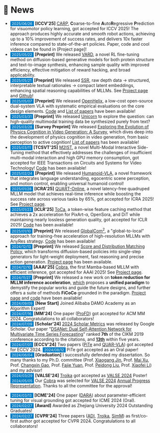 # 📢 News

<!-- 参考 https://huanwang.tech/ 的样式 -->

<!-- * <span style="font-size:12px;color:#FFFFFF;background-color:#007ec6;padding:1px 5px 1.5px 5px;">2025/05/21</span> **[Preprint]** We released [VARD](https://arxiv.org/abs/2505.03912), a novel framework for fine-tuning diffusion models that integrates value as trajectory-wise supervision with KL regularization, thereby enhancing reward alignment while ensuring proximity to the pre-trained model. [Code](https://github.com/OpenHelix-robot/OpenHelix/) has been available!
 -->
* <span style="font-size:12px;color:#FFFFFF;background-color:#007ec6;padding:1px 5px 1.5px 5px;">2025/06/26</span> **[ICCV'25]** [CARP](https://arxiv.org/abs/2412.06782), **C**oarse-to-fine **A**uto**R**egressive **P**rediction for visuomotor policy learning, got accepted for ICCV 2025! The approach produces highly accurate and smooth robot actions, achieving up to a 10% improvement of success rates, and delivers 10x faster inference compared to state-of-the-art policies. Paper, code and cool videos can be found in [Project page]!
* <span style="font-size:12px;color:#FFFFFF;background-color:#007ec6;padding:1px 5px 1.5px 5px;">2025/05/22</span> **[Preprint]** We released [VARD](https://arxiv.org/abs/2505.15791), a novel RL fine-tuning method on diffusion-based generative models for both protein structure and text-to-image synthesis, enhancing sample quality with improved efficiency, effective mitigation of reward hacking, and broad applicability.
* <span style="font-size:12px;color:#FFFFFF;background-color:#007ec6;padding:1px 5px 1.5px 5px;">2025/05/21</span> **[Preprint]** We released [SSR](https://arxiv.org/abs/2505.12448), raw depth data -> structured, interpretable textual rationales -> compact latent embeddings, enhancing spatial reasoning capabilities of MLLMs. See [Project page](https://yliu-cs.github.io/SSR/) and [Github](https://github.com/yliu-cs/SSR)!
* <span style="font-size:12px;color:#FFFFFF;background-color:#007ec6;padding:1px 5px 1.5px 5px;">2025/05/07</span> **[Preprint]** We released [OpenHelix](https://arxiv.org/abs/2505.03912), a low-cost open-source dual-system VLA with systematic empirical evaluations on the core design elements. [Code](https://github.com/OpenHelix-robot/OpenHelix/) and [List of papers](https://github.com/OpenHelix-robot/awesome-dual-system-vla/) have been available!
* <span style="font-size:12px;color:#FFFFFF;background-color:#007ec6;padding:1px 5px 1.5px 5px;">2025/03/31</span> **[Preprint]** We released [Unicorn](https://arxiv.org/abs/2503.22655) to explore the question: can high-quality multimodal training data be synthesized purely from text?
* <span style="font-size:12px;color:#FFFFFF;background-color:#007ec6;padding:1px 5px 1.5px 5px;">2025/03/28</span> **[Survey Preprint]** We released [Exploring the Evolution of Physics Cognition in Video Generation: A Survey](https://arxiv.org/abs/2503.21765), which dives deep into the development of physics cognition in video generation, from basic perception to active cognition! [List of papers](https://github.com/minnie-lin/Awesome-Physics-Cognition-based-Video-Generation) has been available!
* <span style="font-size:12px;color:#FFFFFF;background-color:#007ec6;padding:1px 5px 1.5px 5px;">2025/03/11</span> **[TCSVT'25]** [M2IST](https://arxiv.org/abs/2407.01131), a novel Multi-Modal Interactive Side-Tuning method that effectively addresses the challenges of insufficient multi-modal interaction and high GPU memory consumption, got accepted for IEEE Transactions on Circuits and Systems for Video Technology! [Code](https://github.com/xuyang-liu16/M2IST) has been available!
* <span style="font-size:12px;color:#FFFFFF;background-color:#007ec6;padding:1px 5px 1.5px 5px;">2025/02/24</span> **[Preprint]** We released [Humanoid-VLA](https://arxiv.org/abs/2502.14795), a novel framework that integrates language understanding, egocentric scene perception, and motion control, enabling universal humanoid control!
* <span style="font-size:12px;color:#FFFFFF;background-color:#007ec6;padding:1px 5px 1.5px 5px;">2025/01/28</span> **[ICRA'25]** [QUART-Online](https://arxiv.org/abs/2412.15576), a novel latency-free quadruped MLLM model that achieves real-time inference while boosting the success rate across various tasks by 65%, got accepted for ICRA 2025! See [Project page](https://quart-online.github.io/).
* <span style="font-size:12px;color:#FFFFFF;background-color:#007ec6;padding:1px 5px 1.5px 5px;">2025/01/23</span> **[ICLR'25]** [ToCa](https://arxiv.org/abs/2410.05317), a token-wise feature caching method that achieves a 2x acceleration for PixArt-α, OpenSora, and DiT while maintaining nearly lossless generation quality, got accepted for ICLR 2025! [Code](https://github.com/Shenyi-Z/ToCa) has been available!
* <span style="font-size:12px;color:#FFFFFF;background-color:#007ec6;padding:1px 5px 1.5px 5px;">2025/01/10</span> **[Preprint]** We released [GlobalCom<sup>2</sup>](https://arxiv.org/abs/2501.05179), a "global-to-local" approach for training-free acceleration of high-resolution MLLMs with AnyRes strategy. [Code](https://github.com/xuyang-liu16/GlobalCom2) has been available!
* <span style="font-size:12px;color:#FFFFFF;background-color:#007ec6;padding:1px 5px 1.5px 5px;">2024/12/13</span> **[Preprint]** We released [Score and Distribution Matching Policy](https://arxiv.org/abs/2412.09265), which transforms diffusion-based policies into single-step generators for light-weight deployment, fast reasoning and precise action generation. [Project page](https://sdm-policy.github.io/) has been available.
* <span style="font-size:12px;color:#FFFFFF;background-color:#007ec6;padding:1px 5px 1.5px 5px;">2024/12/10</span> **[AAAI'25]** [Cobra](https://arxiv.org/abs/2403.14520), the first Mamba-based MLLM with efficient inference, got accepted for AAAI 2025! See [Project page](https://sites.google.com/view/cobravlm).
* <span style="font-size:12px;color:#FFFFFF;background-color:#007ec6;padding:1px 5px 1.5px 5px;">2024/11/27</span> **[Preprint]** We released a new work on **token reduction for MLLM inference acceleration**, [which](https://arxiv.org/abs/2411.17686) proposes a **unified paradigm** to demystify the popular works and guide the future designs, and further offers a suite of methods **FiCoCo** grounded in the paradigm. [Project page](https://FiCoCo-accelerate.github.io/) and [code](https://github.com/kawhiiiileo/FiCoCo) have been available!
* <span style="font-size:12px;color:#FFFFFF;background-color:#007ec6;padding:1px 5px 1.5px 5px;">2024/09/09</span> **[New Start]** Joined Alibaba DAMO Academy as an Algorithm Expert!
* <span style="font-size:12px;color:#FFFFFF;background-color:#007ec6;padding:1px 5px 1.5px 5px;">2024/07/16</span> **[MM'24]** One paper ([ProFD](https://openreview.net/forum?id=o2axlPlXYY)) got accepted for ACM MM 2024. Congratulations to all collaborators!
* <span style="font-size:12px;color:#FFFFFF;background-color:#007ec6;padding:1px 5px 1.5px 5px;">2024/07/09</span> **[Scholar'24]** [2024 Scholar Metrics](https://scholar.googleblog.com/2024/07/2024-scholar-metrics-released.html) was released by Google Scholar. Our paper "[DSANet: Dual Self-Attention Network for Multivariate Time Series Forecasting](https://kyonhuang.top/publication/dual-self-attention-network)" ranked **7th** of the CIKM 2019 conference according to the citations, and **[13th](https://scholar.google.com/citations?hl=zh-CN&oe=GB&view_op=list_hcore&venue=V-IMg2OTpU8J.2024&vq=eng_databasesinformationsystems&cstart=0)** within five years.
* <span style="font-size:12px;color:#FFFFFF;background-color:#007ec6;padding:1px 5px 1.5px 5px;">2024/07/01</span> **[ECCV'24]** Two papers ([PiTe](http://arxiv.org/abs/2409.07239) and [QUAR-VLA](https://arxiv.org/abs/2312.14457)) got accepted for ECCV 2024. <span style="font-size:12px;color:#FFFFFF;background-color:#007ec6;padding:1px 5px 1.5px 5px;">2024/08/12</span> PiTe got accepted as an Oral paper!
* <span style="font-size:12px;color:#FFFFFF;background-color:#007ec6;padding:1px 5px 1.5px 5px;">2024/06/04</span> **[Graduation]** I successfully defended my dissertation. So many thanks to my Ph.D. committee (Prof. [Xiaogang Jin](http://www.cad.zju.edu.cn/home/jin/), Prof. [Mai Xu](https://shi.buaa.edu.cn/xumai/en/index.htm), Prof. [Changxin Gao](http://faculty.hust.edu.cn/cgao/en/index.htm), Prof. [Fajie Yuan](https://en.westlake.edu.cn/faculty/fajie-yuan.html), Prof. [Peidong Liu](https://en.westlake.edu.cn/faculty/peidong-liu.html), Prof. [Xiaofei Li](https://en.westlake.edu.cn/faculty/xiaofei-li.html)) and my advisor!
* <span style="font-size:12px;color:#FFFFFF;background-color:#007ec6;padding:1px 5px 1.5px 5px;">2024/03/29</span> **[VALSE'24]** [Troika](https://arxiv.org/abs/2303.15230) got accepted as [VALSE 2024](https://valser.org/2024/#/) Poster! <span style="font-size:12px;color:#FFFFFF;background-color:#007ec6;padding:1px 5px 1.5px 5px;">2024/05/05</span> Our [Cobra](https://sites.google.com/view/cobravlm) was selected for [VALSE 2024](https://valser.org/2024/#/) [Annual Progress Representation](https://kyonhuang.top/files/Cobra/VALSE24-APR-Cobra.jpg). Thanks to all the committee for the approval!
<!-- * <span style="font-size:12px;color:#FFFFFF;background-color:#007ec6;padding:1px 5px 1.5px 5px;">2024/03/21</span> **[Preprint]** [Cobra](https://arxiv.org/abs/2403.14520), an efficient multi-modal large language model, was released. [Project page](https://sites.google.com/view/cobravlm) has been available. The paper has been featured by [Hugging Face Daily Papers](https://huggingface.co/papers?date=2024-03-22)! [Demo](https://huggingface.co/spaces/han1997/cobra) has been available! <span style="font-size:12px;color:#FFFFFF;background-color:#007ec6;padding:1px 5px 1.5px 5px;">2024/12/10</span> Cobra got accepted for AAAI 2025! -->
* <span style="font-size:12px;color:#FFFFFF;background-color:#007ec6;padding:1px 5px 1.5px 5px;">2024/03/13</span> **[ICME'24]** One paper ([DARA](https://arxiv.org/abs/2405.06217)) about parameter-efficient tuning for visual grounding got accepted for ICME 2024 (Oral).
* <span style="font-size:12px;color:#FFFFFF;background-color:#007ec6;padding:1px 5px 1.5px 5px;">2024/02/27</span> **[Award]** Awarded as Zhejiang University 2024 Outstanding Graduates!
* <span style="font-size:12px;color:#FFFFFF;background-color:#007ec6;padding:1px 5px 1.5px 5px;">2024/02/27</span> **[CVPR'24]** Three papers (<a href="https://arxiv.org/abs/2311.15841" target="_blank">ADI</a>, <a href="https://arxiv.org/abs/2303.15230" target="_blank">Troika</a>, <a href="https://arxiv.org/abs/2311.15773" target="_blank">SimM</a>) as first/co-first author got accepted for CVPR 2024. Congratulations to all collaborators!
<!-- * <span style="font-size:12px;color:#FFFFFF;background-color:#007ec6;padding:1px 5px 1.5px 5px;">2023/12/13</span> **[ICASSP'24]** One paper ([VGDiffZero](https://arxiv.org/abs/2309.01141)) on diffusion model-based zero-shot visual grounding got accepted for ICASSP 2024. Congratulations to all collaborators! -->
<!-- * <span style="font-size:12px;color:#FFFFFF;background-color:#007ec6;padding:1px 5px 1.5px 5px;">2023/12/09</span> **[AAAI'24]** One [paper](https://arxiv.org/abs/2312.09553) on VLM-based unsupervised domain adaptation got accepted for AAAI 2024. -->
<!-- * <span style="font-size:12px;color:#FFFFFF;background-color:#007ec6;padding:1px 5px 1.5px 5px;">2023/04/02</span> **[ICMR'23]** One paper ([RL-CZSL](https://kyonhuang.top/publication/reference-limited-CZSL)) about reference-limited compositional learning got accepted for ICMR 2023. Congratulations to all collaborators! -->
<!-- * <span style="font-size:12px;color:#FFFFFF;background-color:#007ec6;padding:1px 5px 1.5px 5px;">2023/02/28</span> **[CVPR'23]** One paper ([VoP](https://kyonhuang.top/publication/text-video-cooperative-prompt-tuning)) about parameter-efficient text-video retrieval got accepted for CVPR 2023. Congratulations to all collaborators! -->
